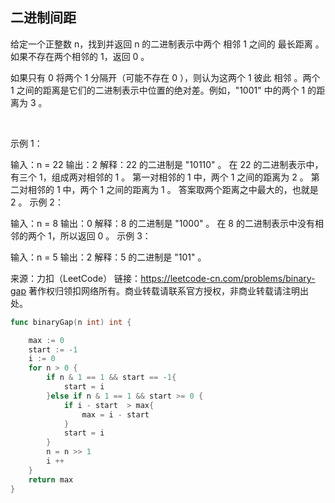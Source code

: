 ## 二进制间距
给定一个正整数 n，找到并返回 n 的二进制表示中两个 相邻 1 之间的 最长距离 。如果不存在两个相邻的 1，返回 0 。

如果只有 0 将两个 1 分隔开（可能不存在 0 ），则认为这两个 1 彼此 相邻 。两个 1 之间的距离是它们的二进制表示中位置的绝对差。例如，"1001" 中的两个 1 的距离为 3 。

 

示例 1：

输入：n = 22
输出：2
解释：22 的二进制是 "10110" 。
在 22 的二进制表示中，有三个 1，组成两对相邻的 1 。
第一对相邻的 1 中，两个 1 之间的距离为 2 。
第二对相邻的 1 中，两个 1 之间的距离为 1 。
答案取两个距离之中最大的，也就是 2 。
示例 2：

输入：n = 8
输出：0
解释：8 的二进制是 "1000" 。
在 8 的二进制表示中没有相邻的两个 1，所以返回 0 。
示例 3：

输入：n = 5
输出：2
解释：5 的二进制是 "101" 。

来源：力扣（LeetCode）
链接：https://leetcode-cn.com/problems/binary-gap
著作权归领扣网络所有。商业转载请联系官方授权，非商业转载请注明出处。
```go
func binaryGap(n int) int {

    max := 0 
    start := -1
    i := 0
    for n > 0 {
        if n & 1 == 1 && start == -1{
            start = i
        }else if n & 1 == 1 && start >= 0 {
            if i - start  > max{
                max = i - start
            }
            start = i
        } 
        n = n >> 1
        i ++
    }
    return max 
}
```
